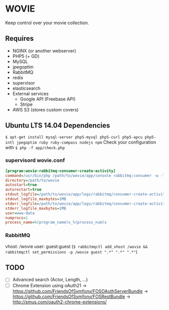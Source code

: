 # WOVIE

Keep control over your movie collection.

## Requires
- NGINX (or another webserver)
- PHP5 (+ GD)
- MySQL
- jpegoptim
- RabbitMQ
- redis
- supervisor
- elasticsearch
- External services
    - Google API (Freebase API)
    - Stripe
- AWS S3 (stores custom covers)

## Ubuntu LTS 14.04 Dependencies
`$ apt-get install mysql-server php5-mysql php5-curl php5-apcu php5-intl jpegoptim ruby ruby-compass nodejs npm`
Check your configuration with `$ php -f app/check.php`

### supervisord wovie.conf
```ini
[program:wovie-rabbitmq-consumer-create-activity]
command=/usr/bin/php /path/to/wovie/app/console rabbitmq:consumer -w -l 128 create_activity
directory=/path/to/wovie
autostart=true
autorestart=true
stdout_logfile=/path/to/wovie/app/logs/rabbitmq/consumer-create-activity-%(process_num)s.log
stdout_logfile_maxbytes=1MB
stderr_logfile=/path/to/wovie/app/logs/rabbitmq/consumer-create-activity-%(process_num)s.log
stderr_logfile_maxbytes=1MB
user=www-data
numprocs=1
process_name=%(program_name)s_%(process_num)s
```

### RabbitMQ
vhost: /wovie user: guest:guest (`$ rabbitmqctl add_vhost /wovie && rabbitmqctl set_permissions -p /wovie guest ".*" ".*" ".*"`)

## TODO
- [ ] Advanced search (Actor, Length, …)
- [ ] Chrome Extension using oAuth21
    -> https://github.com/FriendsOfSymfony/FOSOAuthServerBundle
    -> https://github.com/FriendsOfSymfony/FOSRestBundle
    -> http://smus.com/oauth2-chrome-extensions/
